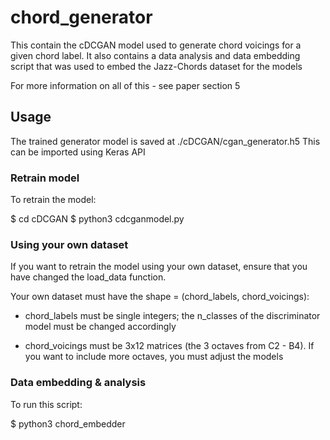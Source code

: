 # chord_generator

This contain the cDCGAN model used to generate chord voicings for a given chord label.
It also contains a data analysis and data embedding script that was used to embed the Jazz-Chords dataset for the models

For more information on all of this - see paper section 5

## Usage

The trained generator model is saved at ./cDCGAN/cgan_generator.h5
This can be imported using Keras API

### Retrain model

To retrain the model:

$ cd cDCGAN
$ python3 cdcganmodel.py

### Using your own dataset

If you want to retrain the model using your own dataset, ensure that you have changed the load_data function.

Your own dataset must have the shape = (chord_labels, chord_voicings):

- chord_labels must be single integers; the n_classes of the discriminator model must be changed accordingly

- chord_voicings must be 3x12 matrices (the 3 octaves from C2 - B4). If you want to include more octaves, you must adjust the models

### Data embedding & analysis

To run this script:

$ python3 chord_embedder

